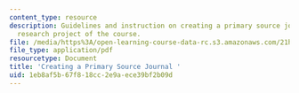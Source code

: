 ```yaml
---
content_type: resource
description: Guidelines and instruction on creating a primary source journal for the
  research project of the course.
file: /media/https%3A/open-learning-course-data-rc.s3.amazonaws.com/21h-207-the-energy-crisis-past-and-present-fall-2010/1eb8af5b67f818cc2e9aece39bf2b09d_MIT21H_207F10_journal.pdf
file_type: application/pdf
resourcetype: Document
title: 'Creating a Primary Source Journal '
uid: 1eb8af5b-67f8-18cc-2e9a-ece39bf2b09d
---
```

